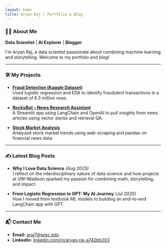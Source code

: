 ```yaml
---
layout: home
title: Aryan Raj | Portfolio & Blog
---
```


### 👨‍💻 About Me

**Data Scientist** | **AI Explorer** | **Blogger**

I'm Aryan Raj, a data scientist passionate about combining machine learning and storytelling. Welcome to my portfolio and blog!

---

### 🛠 My Projects

- **[Fraud Detection (Kaggle Dataset)](https://github.com/aryn920/Fraud-Detection-Program)**  
  Used logistic regression and EDA to identify fraudulent transactions in a dataset of 6.3 million rows.

- **[RockyBot – News Research Assistant](https://github.com/aryn920/LLM)**  
  A Streamlit app using LangChain and OpenAI to pull insights from news articles using vector stores and retrieval QA.

- **[Stock Market Analysis](https://github.com/aryn920/Stock_Data-Analysis)**  
  Analyzed stock market trends using web-scraping and pandas on financial news data.

---

### ✍️ Latest Blog Posts

- **Why I Love Data Science** *(Aug 2025)*  
  I reflect on the interdisciplinary nature of data science and how projects at UW–Madison sparked my passion for combining math, storytelling, and impact.

- **From Logistic Regression to GPT: My AI Journey** *(Jul 2025)*  
  How I moved from textbook ML models to building an end-to-end LangChain app with GPT.

---

### 📬 Contact Me

- **Email:** [araj7@wisc.edu](mailto:araj7@wisc.edu)  
- **LinkedIn:** [linkedin.com/in/aryan-raj-a742bb203](https://www.linkedin.com/in/aryan-raj-a742bb203)
